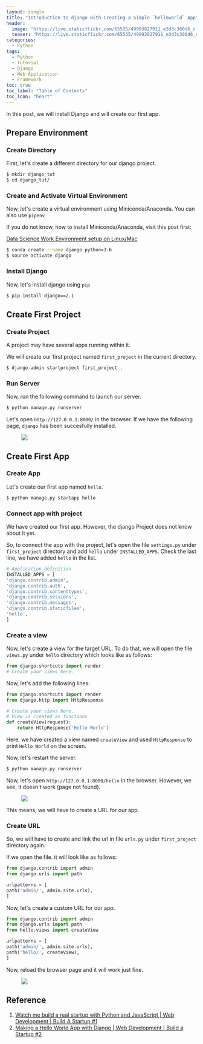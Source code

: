 ```yaml
---
layout: single
title: "Introduction to django with Creating a Simple `helloworld` App"
header:
  image: "https://live.staticflickr.com/65535/49993827911_e3d3c300d6_c.jpg"
  teaser: "https://live.staticflickr.com/65535/49993827911_e3d3c300d6_c.jpg"
categories:
  - Python
tags:
  - Python
  - Tutorial
  - Django
  - Web Application
  - Framework
toc: true
toc_label: "Table of Contents"
toc_icon: "heart"
---
```


In this post, we will install Django and will create our first app.

## Prepare Environment
### Create Directory
First, let's create a different directory for our django project.

```bash
$ mkdir django_tut
$ cd django_tut/
```

### Create and Activate Virtual Environment
Now, let's create a virtual environment using Miniconda/Anaconda. You can also use `pipenv`

If you do not know, how to install Miniconda/Anaconda, visit this post first:

[Data Science Work Environment setup on Linux/Mac](https://shantoroy.com/data%20science/data-science-environment-python-r-julia/)


```bash
$ conda create --name django python=3.6
$ source activate django
```

### Install Django
Now, let's install django using `pip`
```bash
$ pip install django==2.1
```


## Create First Project
### Create Project
A project may have several apps running within it. 

We will create our first project named `first_project` in the current directory.
```bash
$ django-admin startproject first_project .
```

### Run Server
Now,  run the following command to launch our server.
```bash
$ python manage.py runserver
```
Let's open `http://127.0.0.1:8000/` in the browser. If we have the following page, `django` has been succesfully installed.

<figure>
	<a href="https://live.staticflickr.com/65535/49994065817_d9f5321ac7_c.jpg"><img src="https://live.staticflickr.com/65535/49994065817_d9f5321ac7_c.jpg"></a></figure>


## Create First App
### Create App
Let's create our first app named `hello`. 
```bash
$ python manage.py startapp hello
```

### Connect app with project
We have created our first app. However, the django Project does not know about it yet.

So, to connect the app with the project, let's open the file `settings.py` under `first_project` directory and add `hello` under `INSTALLED_APPS`. Check the last line, we have added `hello` in the list.
```python
# Application definition
INSTALLED_APPS = [
'django.contrib.admin',
'django.contrib.auth',
'django.contrib.contenttypes',
'django.contrib.sessions',
'django.contrib.messages',
'django.contrib.staticfiles',
'hello',
]
```

### Create a view
Now, let's create a view for the target URL.
To do that, we will open the file `views.py` under `hello` directory which looks like as follows:
```python
from django.shortcuts import render
# Create your views here.
```

Now, let's add the following lines:
```python
from django.shortcuts import render
from django.http import HttpResponse

# Create your views here.
# View is created as functions
def createView(request):
	return HttpResponse('Hello World')
```

Here, we have created a view named `createView` and used `HttpResponse` to print `Hello World` on the screen.

Now, let's restart the server.
```bash
$ python manage.py runserver
```

Now, let's open `http://127.0.0.1:8000/hello` in the browser. However, we see, it doesn't work (page not found). 
<figure>
	<a href="https://live.staticflickr.com/65535/49994065812_cfb5618196_c.jpg"><img src="https://live.staticflickr.com/65535/49994065812_cfb5618196_c.jpg"></a></figure>

This means, we will have to create a URL for our app.

### Create URL
So, we will have to create and link the url in file `urls.py` under `first_project` directory again.

If we open the file. it will look like as follows:
```python
from django.contrib import admin
from django.urls import path

urlpatterns = [
path('admin/', admin.site.urls),
]
```

Now, let's create a custom URL for our app.
```python
from django.contrib import admin
from django.urls import path
from hello.views import createView

urlpatterns = [
path('admin/', admin.site.urls),
path('hello/', createView),
]
```

Now, reload the browser page and it will work just fine.

<figure>
	<a href="https://live.staticflickr.com/65535/49994065807_85ff35015e_c.jpg"><img src="https://live.staticflickr.com/65535/49994065807_85ff35015e_c.jpg"></a></figure>


## Reference
1. [Watch me build a real startup with Python and JavaScript | Web Development | Build A Startup #1](https://www.youtube.com/watch?v=UyQn0BhVqNU)
2. [Making a Hello World App with Django | Web Development | Build a Startup #2](https://www.youtube.com/watch?v=h7rvyDK70FA)
<!--stackedit_data:
eyJoaXN0b3J5IjpbLTU2OTM2MTk0OV19
-->
